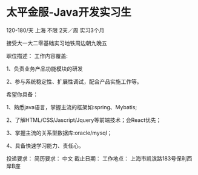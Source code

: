 # 太平金服-Java开发实习生

120-180/天 上海 不限 2天／周 实习3个月

接受大一大二零基础实习地铁周边朝九晚五

职位描述：
工作内容覆盖:

1、负责业务产品功能模块的研发

2、参与系统稳定性、扩展性调试，配合产品实施工作等。

希望你具备：

1、熟悉java语言，掌握主流的框架如:spring、Mybatis;

2、了解HTML/CSS/Jascript/Jquery等前端技术；会React优先；

3、掌握主流的关系型数据库:oracle/mysql；

4、具备快速学习能力、责任心。

投递要求：
简历要求： 中文
截止日期：
工作地点：
上海市凯滨路183号保利西岸B座
